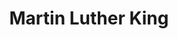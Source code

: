 ---
pid: NS190
title: Martin Luther King
location_transcription: Norris Square Park
zipcode: '19122'
outside_phl: 
neighborhood: Yorktown,Old Kensington,Jinogi
age: '75'
age_range: 70+
instagram: 
image_file_name: NS_10.jpg
proposal_transcription: Martin Luther King statue
topic: Figure,History
topic_summary: 0, 0
type: Sculpture Statue,Memorial
keywords_other: 
credit: Eva Magliana
image_labels: 
twitter: 
facebook: 
permalink: "/monuments/ns190/"
layout: item-page
---